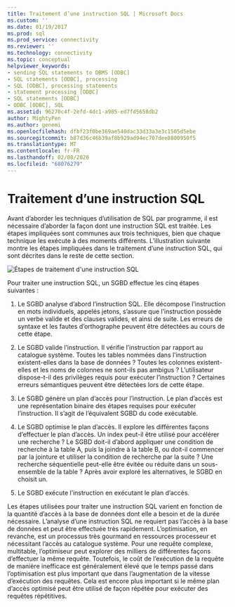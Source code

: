 ```yaml
---
title: Traitement d’une instruction SQL | Microsoft Docs
ms.custom: ''
ms.date: 01/19/2017
ms.prod: sql
ms.prod_service: connectivity
ms.reviewer: ''
ms.technology: connectivity
ms.topic: conceptual
helpviewer_keywords:
- sending SQL statements to DBMS [ODBC]
- SQL statements [ODBC], processing
- SQL [ODBC], processing statements
- statement processing [ODBC]
- SQL statements [ODBC]
- ODBC [ODBC], SQL
ms.assetid: 96270c4f-2efd-4dc1-a985-ed7fd5658db2
author: MightyPen
ms.author: genemi
ms.openlocfilehash: dfbf23f0be369ae540dac33d33a3e3c1505d5ebe
ms.sourcegitcommit: b87d36c46b39af8b929ad94ec707dee8800950f5
ms.translationtype: MT
ms.contentlocale: fr-FR
ms.lasthandoff: 02/08/2020
ms.locfileid: "68076279"
---
```

# <a name="processing-a-sql-statement"></a>Traitement d’une instruction SQL
Avant d’aborder les techniques d’utilisation de SQL par programme, il est nécessaire d’aborder la façon dont une instruction SQL est traitée. Les étapes impliquées sont communes aux trois techniques, bien que chaque technique les exécute à des moments différents. L’illustration suivante montre les étapes impliquées dans le traitement d’une instruction SQL, qui sont décrites dans le reste de cette section.  
  
 ![Étapes de traitement d'une instruction SQL](../../odbc/reference/media/pr01.gif "pr01")  
  
 Pour traiter une instruction SQL, un SGBD effectue les cinq étapes suivantes :  
  
1.  Le SGBD analyse d’abord l’instruction SQL. Elle décompose l’instruction en mots individuels, appelés jetons, s’assure que l’instruction possède un verbe valide et des clauses valides, et ainsi de suite. Les erreurs de syntaxe et les fautes d’orthographe peuvent être détectées au cours de cette étape.  
  
2.  Le SGBD valide l’instruction. Il vérifie l’instruction par rapport au catalogue système. Toutes les tables nommées dans l’instruction existent-elles dans la base de données ? Toutes les colonnes existent-elles et les noms de colonnes ne sont-ils pas ambigus ? L’utilisateur dispose-t-il des privilèges requis pour exécuter l’instruction ? Certaines erreurs sémantiques peuvent être détectées lors de cette étape.  
  
3.  Le SGBD génère un plan d’accès pour l’instruction. Le plan d’accès est une représentation binaire des étapes requises pour exécuter l’instruction. Il s’agit de l’équivalent SGBD du code exécutable.  
  
4.  Le SGBD optimise le plan d’accès. Il explore les différentes façons d’effectuer le plan d’accès. Un index peut-il être utilisé pour accélérer une recherche ? Le SGBD doit-il d’abord appliquer une condition de recherche à la table A, puis la joindre à la table B, ou doit-il commencer par la jointure et utiliser la condition de recherche par la suite ? Une recherche séquentielle peut-elle être évitée ou réduite dans un sous-ensemble de la table ? Après avoir exploré les alternatives, le SGBD en choisit un.  
  
5.  Le SGBD exécute l’instruction en exécutant le plan d’accès.  
  
 Les étapes utilisées pour traiter une instruction SQL varient en fonction de la quantité d’accès à la base de données dont elle a besoin et de la durée nécessaire. L’analyse d’une instruction SQL ne requiert pas l’accès à la base de données et peut être effectuée très rapidement. L’optimisation, en revanche, est un processus très gourmand en ressources processeur et nécessitant l’accès au catalogue système. Pour une requête complexe, multitable, l’optimiseur peut explorer des milliers de différentes façons d’effectuer la même requête. Toutefois, le coût de l’exécution de la requête de manière inefficace est généralement élevé que le temps passé dans l’optimisation est plus important que dans l’augmentation de la vitesse d’exécution des requêtes. Cela est encore plus important si le même plan d’accès optimisé peut être utilisé de façon répétée pour exécuter des requêtes répétitives.

